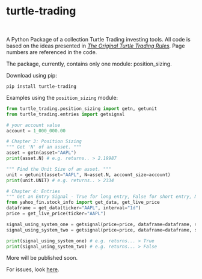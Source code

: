 # turtle-trading
<br>

A Python Package of a collection Turtle Trading investing tools. All code is based on the ideas presented in [_The Original Turtle Trading Rules_](https://oxfordstrat.com/coasdfASD32/uploads/2016/01/turtle-rules.pdf). Page numbers are referenced in the code.

The package, currently, contains only one module: position_sizing.

Download using pip:

```batch
pip install turtle-trading
```

Examples using the `position_sizing` module:

```python
from turtle_trading.position_sizing import getn, getunit
from turtle_trading.entries import getsignal

# your account value
account = 1_000_000.00

# Chapter 3: Position Sizing
""" Get 'N' of an asset. """
asset = getn(asset="AAPL")
print(asset.N) # e.g. returns.. > 2.19987

""" Find the Unit Size of an asset. """
unit = getunit(asset="AAPL", N=asset.N, account_size=account)
print(unit.UNIT) # e.g. returns.. > 2334

# Chapter 4: Entries
""" Get an Entry Signal - True for long entry, False for short entry, None for no entry """
from yahoo_fin.stock_info import get_data, get_live_price
dataframe = get_data(ticker="AAPL", interval="1d")
price = get_live_price(ticker="AAPL")

signal_using_system_one = getsignal(price=price, dataframe=dataframe, system=1) 
signal_using_system_two = getsignal(price=price, dataframe=dataframe, system=2)

print(signal_using_system_one) # e.g. returns... > True
print(signal_using_system_two) # e.g. returns... > False
```

More will be published soon.

For issues, look [here](https://github.com/gabekutner/turtle-trading/blob/main/.github/ISSUE_TEMPLATE.md).